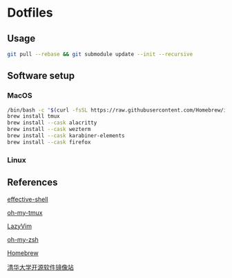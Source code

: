 # Dotfiles

## Usage

```bash
git pull --rebase && git submodule update --init --recursive
```

## Software setup

### MacOS

```bash
/bin/bash -c "$(curl -fsSL https://raw.githubusercontent.com/Homebrew/install/HEAD/install.sh)"
brew install tmux
brew install --cask alacritty
brew install --cask wezterm
brew install --cask karabiner-elements
brew install --cask firefox
```

### Linux

## References

[effective-shell](https://effective-shell.com/)

[oh-my-tmux](https://github.com/gpakosz/.tmux)

[LazyVim](https://github.com/LazyVim/LazyVim)

[oh-my-zsh](https://github.com/ohmyzsh/ohmyzsh)

[Homebrew](https://brew.sh/)

[清华大学开源软件镜像站](https://mirrors.tuna.tsinghua.edu.cn/)

